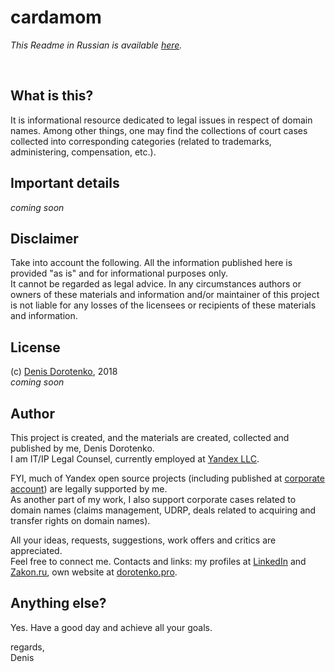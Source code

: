 # cardamom

*This Readme in Russian is available [here](/cardamom/README-RU.md).*

<br>

## What is this?

It is informational resource dedicated to legal issues in respect of domain names. Among other things, one may find the collections of court cases collected into corresponding categories (related to trademarks, administering, compensation, etc.).<br/>


## Important details

*coming soon*


## Disclaimer

Take into account the following. All the information published here is provided "as is" and for informational purposes only.<br/>
It cannot be regarded as legal advice. In any circumstances authors or owners of these materials and information and/or maintainer of this project is not liable for any losses of the licensees or recipients of these materials and information.


## License

(c) [Denis Dorotenko](http://linkedin.com/in/dorotenko/), 2018 <br/>
*coming soon*

## Author

This project is created, and the materials are created, collected and published by me, Denis Dorotenko.<br/>
I am IT/IP Legal Counsel, currently employed at [Yandex LLC](https://yandex.com/company/). <br/>

FYI, much of Yandex open source projects (including published at [corporate account](https://github.com/yandex)) are legally supported by me.<br/>
As another part of my work, I also support corporate cases related to domain names (claims management, UDRP, deals related to acquiring and transfer rights on domain names).

All your ideas, requests, suggestions, work offers and critics are appreciated.<br/> 
Feel free to connect me. Contacts and links: my profiles at [LinkedIn](http://linkedin.com/in/dorotenko/en) and [Zakon.ru](http://zakon.ru/dorotenko), own website at [dorotenko.pro](http://dorotenko.pro/english).

## Anything else?

Yes. Have a good day and achieve all your goals.

regards,<br/>
Denis
